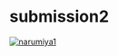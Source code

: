 # submission2
[![narumiya1](https://circleci.com/gh/narumiya1/submission2.svg?style=shield)](https://circleci.com/gh/narumiya1/submission2)

